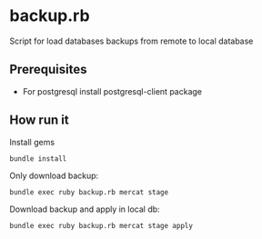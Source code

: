 # backup.rb
Script for load databases backups from remote to local database

## Prerequisites
* For postgresql install postgresql-client package

## How run it
Install gems

`bundle install`

Only download backup:

`bundle exec ruby backup.rb mercat stage`

Download backup and apply in local db:

`bundle exec ruby backup.rb mercat stage apply`
